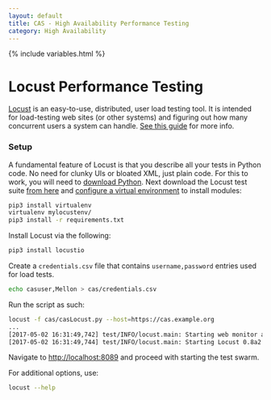 ```yaml
---
layout: default
title: CAS - High Availability Performance Testing
category: High Availability
---
```


{% include variables.html %}

# Locust Performance Testing

[Locust](https://docs.locust.io/en/stable/) is an easy-to-use, distributed, user load testing tool. It is intended for 
load-testing web sites (or other systems) and figuring out how many concurrent users a system can handle. 
[See this guide](http://docs.locust.io/en/latest/what-is-locust.html) for more info.

### Setup

A fundamental feature of Locust is that you describe all your tests in Python code. No need for clunky UIs or bloated 
XML, just plain code. For this to work, you will need to [download Python](https://www.python.org/downloads/). Next download the Locust test 
suite [from here](https://github.com/apereo/cas/raw/master/etc/loadtests/locust) and [configure a virtual environment](https://virtualenv.pypa.io/en/stable/) to install modules:

```bash
pip3 install virtualenv
virtualenv mylocustenv/
pip3 install -r requirements.txt
```

Install Locust via the following:

```bash
pip3 install locustio
```

Create a `credentials.csv` file that contains `username,password` entries used for load tests.

```bash
echo casuser,Mellon > cas/credentials.csv
```

Run the script as such:

```bash
locust -f cas/casLocust.py --host=https://cas.example.org
...
[2017-05-02 16:31:49,742] test/INFO/locust.main: Starting web monitor at *:8089
[2017-05-02 16:31:49,744] test/INFO/locust.main: Starting Locust 0.8a2
```

Navigate to [http://localhost:8089](http://localhost:8089) and proceed with starting the test swarm.

For additional options, use:

```bash
locust --help
```
